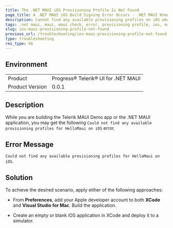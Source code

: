```yaml
---
title: The .NET MAUI iOS Provisioning Profile Is Not Found
page_title: A .NET MAUI iOS Build Signing Error Occurs - .NET MAUI Knowledge Base
description: Cannot find any available provisioning profiles on iOS when working with Telerik UI for .NET MAUI.
tags: .net maui, maui, maui check, error, provisioning profile, ios, mac, xcode
slug: ios-maui-provisioning-profile-not-found
previous_url: /troubleshooting/ios-maui-provisioning-profile-not-found
type: troubleshooting
res_type: kb
---
```


## Environment

<table>
	<tbody>
    <tr>
      <td>Product</td>
      <td>Progress® Telerik® UI for .NET MAUI</td>
    </tr>
  	<tr>
  		<td>Product Version</td>
  		<td>0.0.1</td>
  	</tr>
	</tbody>
</table>

## Description

While you are building the Telerik MAUI Demo app or the .NET MAUI application, you may get the following `Could not find any available provisioning profiles for HelloMaui on iOS` error.

## Error Message

`Could not find any available provisioning profiles for HelloMaui on iOS`.

## Solution

To achieve the desired scenario, apply either of the following approaches:

* From **Preferences**, add your Apple developer account to both **XCode** and **Visual Studio for Mac**. Build the application.

* Create an empty or blank iOS application in XCode and deploy it to a simulator.
